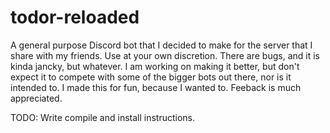 # todor-reloaded
A general purpose Discord bot that I decided to make for the server that I share with my friends. Use at your own discretion. There are bugs, and it is kinda jancky, but whatever. I am working on making it better, but don't expect it to compete with some of the bigger bots out there, nor is it intended to. I made this for fun, because I wanted to. Feeback is much appreciated.

TODO: Write compile and install instructions.
